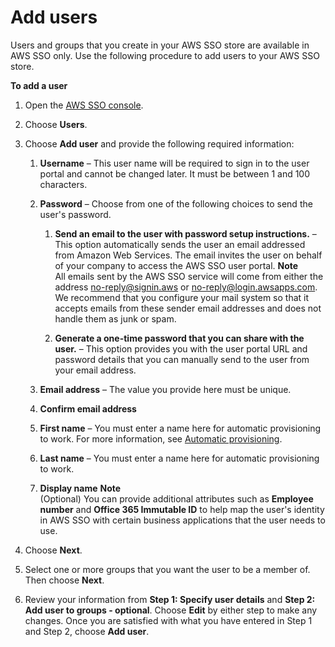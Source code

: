 # Add users<a name="addusers"></a>

Users and groups that you create in your AWS SSO store are available in AWS SSO only\. Use the following procedure to add users to your AWS SSO store\. 

**To add a user**

1. Open the [AWS SSO console](https://console.aws.amazon.com/singlesignon)\.

1. Choose **Users**\.

1. Choose **Add user** and provide the following required information:

   1. **Username** – This user name will be required to sign in to the user portal and cannot be changed later\. It must be between 1 and 100 characters\.

   1. **Password** – Choose from one of the following choices to send the user's password\.

      1. **Send an email to the user with password setup instructions\.** – This option automatically sends the user an email addressed from Amazon Web Services\. The email invites the user on behalf of your company to access the AWS SSO user portal\.
**Note**  
All emails sent by the AWS SSO service will come from either the address [no-reply@signin.aws](no-reply@signin.aws) or [no-reply@login.awsapps.com](no-reply@login.awsapps.com)\. We recommend that you configure your mail system so that it accepts emails from these sender email addresses and does not handle them as junk or spam\. 

      1. **Generate a one\-time password that you can share with the user\.** – This option provides you with the user portal URL and password details that you can manually send to the user from your email address\.

   1. **Email address** – The value you provide here must be unique\.

   1. **Confirm email address**

   1. **First name** – You must enter a name here for automatic provisioning to work\. For more information, see [Automatic provisioning](provision-automatically.md)\.

   1. **Last name** – You must enter a name here for automatic provisioning to work\.

   1. **Display name**
**Note**  
\(Optional\) You can provide additional attributes such as **Employee number** and **Office 365 Immutable ID** to help map the user's identity in AWS SSO with certain business applications that the user needs to use\. 

1. Choose **Next**\.

1. Select one or more groups that you want the user to be a member of\. Then choose **Next**\.

1. Review your information from **Step 1: Specify user details** and **Step 2: Add user to groups \- optional**\. Choose **Edit** by either step to make any changes\. Once you are satisfied with what you have entered in Step 1 and Step 2, choose **Add user**\.